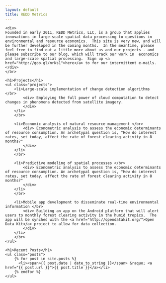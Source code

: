 ```yaml
---
layout: default
title: REDD Metrics
---
```


<div id="home">
	
	<div>
	Founded in early 2011, REDD Metrics, LLC, is a group that applies innovations in large-scale spatial data processing to questions in environmental and resource economics.  This site is very new, and will be further developed in the coming months.  In the meantime, please feel free to find out a little more about us and our projects - and please subscribe to our blog, which will track our work in  economics and large-scale spatial processing.  Sign up <a href="http://goo.gl/nrNs1">here</a> to for our intermittent e-mails.  
	</div>
	</br>

	<h1>Projects</h1>
	<ul class="projects">
		<li>Large-scale implementation of change detection algorithms </br>
			<div> Employing the full power of cloud computation to detect changes in phenomena detected from satellite imagery.
			</div>
		</li> 
		</br>
		
		<li>Economic analysis of natural resource management </br> 
			<div> Econometric analysis to assess the economic determinants of resource consumption. An archetypal question is, "How do interest rates, set today, affect the rate of forest clearing activity in 8 months?"
			</div>
		</li> 
		</br>
		
		<li>Predictive modeling of spatial processes </br>
			<div> Econometric analysis to assess the economic determinants of resource consumption. An archetypal question is, "How do interest rates, set today, affect the rate of forest clearing activity in 8 months?"
			</div>
		</li> 
		</br>
		
		<li>Mobile app development to disseminate real-time environmental information </br>
			<div> Building an app on the Android platform that will alert users to monthly forest clearing activity in the humid tropics.  The app will be synched with the <a href="http://opendatakit.org/">Open Data Kit</a> project to allow for data collection.
			</div>
		</li> 
		</br>
	</ul>
	
	<h1>Recent Posts</h1>
	<ul class="posts">
	    {% for post in site.posts %}
	      <li><span>{{ post.date | date_to_string }}</span> &raquo; <a href="{{ post.url }}">{{ post.title }}</a></li>
	    {% endfor %}
	</ul>
</div>

